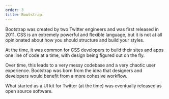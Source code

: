 ```yaml
---
order: 3
title: Bootstrap
---
```


Bootstrap was created by two Twitter engineers and was first released in 2011. CSS is an extremely powerful and flexible language, but it is not at all opinionated about how you should structure and build your styles.

At the time, it was common for CSS developers to build their sites and apps one line of code at a time, with design being figured out on the fly.

Over time, this leads to a very messy codebase and a very chaotic user experience. Bootstrap was born from the idea that designers and developers would benefit from a more cohesive workflow.

What started as a UI kit for Twitter (at the time) was eventually released as open source software.

